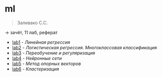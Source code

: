# ml

> Заливако С.С.

-> зачёт, 11 лаб, реферат

- [lab1](/ml/lab1) - _Линейная регрессия_
- [lab2](/ml/lab2) - _Логистическая регрессия. Многоклассовая классификация_
- [lab3](/ml/lab3) - _Переобучение и регуляризация_
- [lab4](/ml/lab4) - _Нейронные сети_
- [lab5](/ml/lab5) - _Метод опорных векторов_
- [lab6](/ml/lab6) - _Кластеризация_
